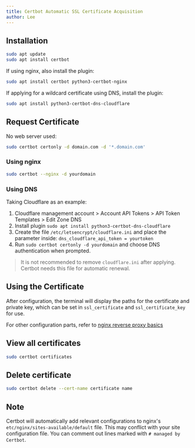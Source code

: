 ```yaml
---
title: Certbot Automatic SSL Certificate Acquisition
author: Lee
---
```


## Installation

```bash
sudo apt update
sudo apt install certbot
```

If using nginx, also install the plugin:

```bash
sudo apt install certbot python3-certbot-nginx
```

If applying for a wildcard certificate using DNS, install the plugin:

```bash
sudo apt install python3-certbot-dns-cloudflare
```

## Request Certificate

No web server used:

```bash
sudo certbot certonly -d domain.com -d '*.domain.com'
```

### Using nginx

```bash
sudo certbot --nginx -d yourdomain
```

### Using DNS

Taking Cloudflare as an example:

1. Cloudflare management account > Account API Tokens > API Token Templates > Edit Zone DNS
2. Install plugin `sudo apt install python3-certbot-dns-cloudflare`
3. Create the file `/etc/letsencrypt/cloudflare.ini` and place the parameter inside: `dns_cloudflare_api_token = yourtoken`
4. Run `sudo certbot certonly -d yourdomain` and choose DNS authentication when prompted.

> It is not recommended to remove `cloudflare.ini` after applying. Certbot needs this file for automatic renewal.

## Using the Certificate

After configuration, the terminal will display the paths for the certificate and private key, which can be set in `ssl_certificate` and `ssl_certificate_key` for use.

For other configuration parts, refer to [nginx reverse proxy basics](./nginx.md)

## View all certificates

```bash
sudo certbot certificates
```

## Delete certificate

```bash
sudo certbot delete --cert-name certificate name
```

## Note

Certbot will automatically add relevant configurations to nginx's `etc/nginx/sites-available/default` file. This may conflict with your site configuration file. You can comment out lines marked with `# managed by Certbot`.
